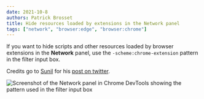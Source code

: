 ```yaml
---
date: 2021-10-8
authors: Patrick Brosset
title: Hide resources loaded by extensions in the Network panel
tags: ["network", "browser:edge", "browser:chrome"]
---
```

If you want to hide scripts and other resources loaded by browser extensions in the **Network** panel, use the `-scheme:chrome-extension` pattern in the filter input box.

Credits go to [Sunil](https://www.coolcomputerclub.com/) for his [post on twitter](https://twitter.com/threepointone/status/1446064032407080966).

![Screenshot of the Network panel in Chrome DevTools showing the pattern used in the filter input box](/assets/img/hide-extension-resources.jpg)
